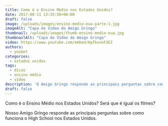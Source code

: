```yaml
---
title: Como é o Ensino Médio nos Estados Unidos?
date: 2017-08-11 13:35:58+00:00
draft: false
image: /uploads/images/ensino-medio-eua-parte-1.jpg
imageAlt: "Capa do Vídeo do Amigo Gringo"
thumbnail: /uploads/images/thumb-ensino-medio-eua.jpg
thumbnailAlt: "Capa do Vídeo do Amigo Gringo"
video: https://www.youtube.com/embed/HyFbuneF3EI
authors:
  - youbet
categories:
  - estados unidos
tags:
  - dicas
  - ensino médio
  - vídeo
description: 'O Amigo Gringo responde as principais perguntas sobre como é o dia a dia nas escolas americanas.'
draft: false
---
```


Como é o Ensino Médio nos Estados Unidos? Será que é igual os filmes?

Nosso Amigo Gringo responde as principais perguntas sobre como funciona o High School nos Estados Unidos.
